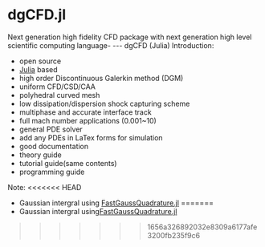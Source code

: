 # dgCFD.jl
Next generation high fidelity CFD package with next generation high level scientific computing language- --- dgCFD (Julia) 
Introduction:
- open source
- [Julia](http://julialang.org/) based
- high order Discontinuous Galerkin method (DGM) 
- uniform CFD/CSD/CAA
- polyhedral curved mesh
- low dissipation/dispersion shock capturing scheme
- multiphase and accurate interface track
- full mach number applications (0.001~10)
- general PDE solver
- add any PDEs in LaTex forms for simulation
- good documentation
- theory guide
- tutorial guide(same contents)
- programming guide

Note:
<<<<<<< HEAD
- Gaussian intergral using [FastGaussQuadrature.jl](https://github.com/ajt60gaibb/FastGaussQuadrature.jl)
=======
- Gaussian intergral using[FastGaussQuadrature.jl](https://github.com/ajt60gaibb/FastGaussQuadrature.jl)
>>>>>>> 1656a326892032e8309a6177afe3200fb235f9c6
